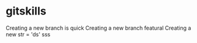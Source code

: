 # gitskills
Creating a new branch is quick
Creating a new branch featural
Creating a new str = 'ds'
sss

